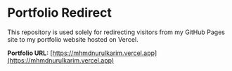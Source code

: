 # Portfolio Redirect

This repository is used solely for redirecting visitors from my GitHub Pages site to my portfolio website hosted on Vercel.

**Portfolio URL:** [https://mhmdnurulkarim.vercel.app](https://mhmdnurulkarim.vercel.app)
